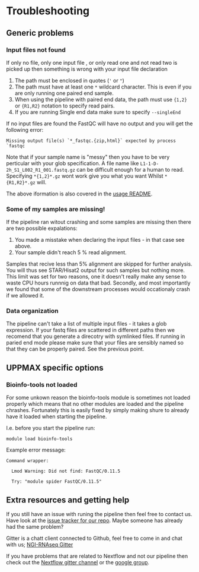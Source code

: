 # Troubleshooting 

## Generic problems

### Input files not found

If only no file, only one input file , or only read one and not read two is picked up then something is wrong with your input file declaration

1. The path must be enclosed in quotes (`'` or `"`)
2. The path must have at least one `*` wildcard character. This is even if you are only running one paired end sample. 
3. When using the pipeline with paired end data, the path must use `{1,2}` or `{R1,R2}` notation to specify read pairs.
4.  If you are running Single end data make sure to specify `--singleEnd`

If no input files are found the FastQC will have no output and you will get the following error:

```
Missing output file(s) `*_fastqc.{zip,html}` expected by process `fastqc
```

Note that if your sample name is "messy" then you have to be very perticular with your glob specification. A file name like `L1-1-D-2h_S1_L002_R1_001.fastq.gz` can be difficult enough for a human to read. Specifying `*{1,2}*.gz` wont work give you what you want Whilst `*{R1,R2}*.gz` will. 

The above iformation is also covered in the [usage README](usage.md#--reads).



### Some of my samples are missing!
If the pipeline ran witout crashing and some samples are missing then there are two possible expalations:

1. You made a misstake when declaring the input files - in that case see above. 
2. Your sample didn't reach 5 % read alignment.

Samples that recive less than 5% alignment are skipped for further analysis. You will thus see STAR/Hisat2 output for such samples but nothing more. This limit was set for two reasons, one it doesn't really make any sense to waste CPU hours runnnig on data that bad. Secondly, and most importantly we found that some of the downstream processes would occationaly crash if we allowed it. 

### Data organization
The pipeline can't take a list of multiple input files - it takes a glob expression. If your fastq files are scattered in different paths then we recomend that you generate a direcotry with symlinked files. If running in paried end mode please make sure that your files are sensibly named so that they can be properly paired. See the previous point. 

## UPPMAX specific options

### Bioinfo-tools not loaded
For some unkown reason the bioinfo-tools module is sometimes not loaded properly which means that no other modules are loaded and the pipeline chrashes. Fortunately this is easily fixed by simply making shure to already have it loaded when starting the pipeline. 

I.e. before you start the pipeline run:

```
module load bioinfo-tools
```
Example error message:

```
Command wrapper:
  
  Lmod Warning: Did not find: FastQC/0.11.5
  
  Try: "module spider FastQC/0.11.5"

```


## Extra resources and getting help
If you still have an issue with runing the pipeline then feel free to contact us. 
Have look at the [issue tracker for our repo](https://github.com/SciLifeLab/NGI-RNAseq/issues). Maybe someone has already had the same problem?

Gitter is a chatt client connected to Github, feel free to come in and chat with us;
[NGI-RNAseq Gitter]((https://gitter.im/SciLifeLab/NGI-RNAseq)) 

If you have problems that are related to Nextflow and not our pipeline then check out the [Nextflow gitter channel](https://gitter.im/nextflow-io/nextflow) or the [google group](https://groups.google.com/forum/#!forum/nextflow). 



